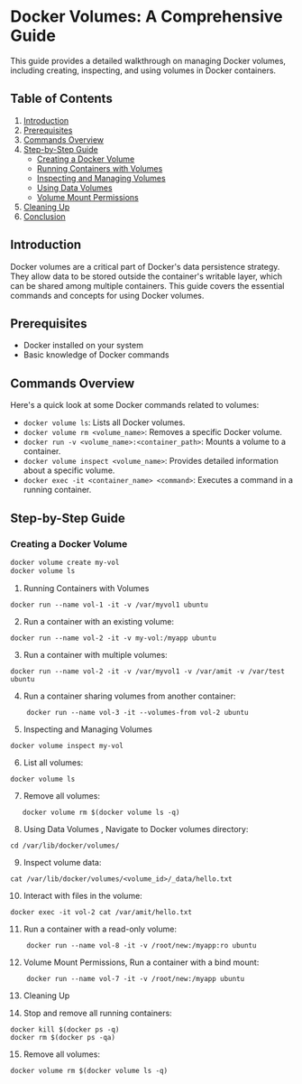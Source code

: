 # Docker Volumes: A Comprehensive Guide

This guide provides a detailed walkthrough on managing Docker volumes, including creating, inspecting, and using volumes in Docker containers.

## Table of Contents

1. [Introduction](#introduction)
2. [Prerequisites](#prerequisites)
3. [Commands Overview](#commands-overview)
4. [Step-by-Step Guide](#step-by-step-guide)
   - [Creating a Docker Volume](#creating-a-docker-volume)
   - [Running Containers with Volumes](#running-containers-with-volumes)
   - [Inspecting and Managing Volumes](#inspecting-and-managing-volumes)
   - [Using Data Volumes](#using-data-volumes)
   - [Volume Mount Permissions](#volume-mount-permissions)
5. [Cleaning Up](#cleaning-up)
6. [Conclusion](#conclusion)

## Introduction

Docker volumes are a critical part of Docker's data persistence strategy. They allow data to be stored outside the container's writable layer, which can be shared among multiple containers. This guide covers the essential commands and concepts for using Docker volumes.

## Prerequisites

- Docker installed on your system
- Basic knowledge of Docker commands

## Commands Overview

Here's a quick look at some Docker commands related to volumes:

- `docker volume ls`: Lists all Docker volumes.
- `docker volume rm <volume_name>`: Removes a specific Docker volume.
- `docker run -v <volume_name>:<container_path>`: Mounts a volume to a container.
- `docker volume inspect <volume_name>`: Provides detailed information about a specific volume.
- `docker exec -it <container_name> <command>`: Executes a command in a running container.

## Step-by-Step Guide

### Creating a Docker Volume

```sh
docker volume create my-vol
docker volume ls
```

1. Running Containers with Volumes
```
docker run --name vol-1 -it -v /var/myvol1 ubuntu
```
2. Run a container with an existing volume:

```
docker run --name vol-2 -it -v my-vol:/myapp ubuntu
```
3. Run a container with multiple volumes:

```
docker run --name vol-2 -it -v /var/myvol1 -v /var/amit -v /var/test ubuntu
```
4. Run a container sharing volumes from another container:


```
    docker run --name vol-3 -it --volumes-from vol-2 ubuntu
```
5. Inspecting and Managing Volumes
```
docker volume inspect my-vol
```
6. List all volumes:

```
docker volume ls
```
7. Remove all volumes:


```
   docker volume rm $(docker volume ls -q)
```

8. Using Data Volumes , Navigate to Docker volumes directory:

```
cd /var/lib/docker/volumes/
```
9. Inspect volume data:


```
cat /var/lib/docker/volumes/<volume_id>/_data/hello.txt
```

10. Interact with files in the volume:


```
docker exec -it vol-2 cat /var/amit/hello.txt
```

11. Run a container with a read-only volume:


```
    docker run --name vol-8 -it -v /root/new:/myapp:ro ubuntu
```

12. Volume Mount Permissions,  Run a container with a bind mount:

```
    docker run --name vol-7 -it -v /root/new:/myapp ubuntu
```

13. Cleaning Up

14. Stop and remove all running containers:

```
docker kill $(docker ps -q)
docker rm $(docker ps -qa)
```
15. Remove all volumes:

```
docker volume rm $(docker volume ls -q)
```
